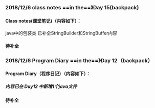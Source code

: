 ### 2018/12/6	class notes	  ==in the==》Day 15(backpack)

#### Class notes(课堂笔记)（内容如下）：

java中的包装类		已补全StringBuilder和StringBuffer内容

#### 待补全









### 2018/12/6	Program Diary	==in the==》Day 12（backpack）

#### Program Diary（程序日记）（内容如下）：

##### 内容已在 Day12 中新增1个java文件

#### 待补全